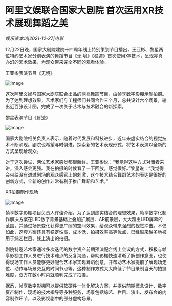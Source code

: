# 阿里文娱联合国家大剧院 首次运用XR技术展现舞蹈之美

*娱乐资本论|2021-12-27|电影*

12月22日晚，国家大剧院建院十四周年线上特别策划节目播出，王亚彬、黎星两位特约艺术家分别表演的舞蹈节目《无·境》《晷迹》首次使用XR技术，呈现亦真亦幻的艺术效果，为观众带来完全不同的观看体验。

王亚彬表演节目《无境》

![Image](http://static.ylzbl.com/uploads/ueditor/php/upload/image/20211227/1640591433310871.png)

这次阿里文娱与国家大剧院联合出品的两档舞蹈节目，由帧享数字影棚承制拍摄。为了达到理想效果，艺术家们与工程师们共同合作三个月，总共设计六个场景，输出近百张设计图，完成了一次关于艺术与技术融合的新探索。

黎星表演节目《晷迹》

![Image](http://static.ylzbl.com/uploads/ueditor/php/upload/image/20211227/1640591454259825.png)

国家大剧院相关负责人表示，随着时代发展和科技进步，近年来虚实结合的视觉技术不断涌现。剧院也希望与时俱进，探索新的艺术表现形式，将艺术表演以全新的方式呈现给观众。

对于这次尝试，两位艺术家感觉都很新鲜。王亚彬说：“我觉得这种方式对舞者来讲，浸入感会更强。我在拍摄的时候看了一下回放，感觉很好。”黎星说：“我觉得会带给没有进过剧场的观众感官上的刺激，这个技术结合舞蹈艺术的表达是很好的创新方式，全新的创作非常有利于推广舞蹈和艺术。”

XR拍摄制作现场

![Image](http://static.ylzbl.com/uploads/ueditor/php/upload/image/20211227/1640591474879479.png)

帧享数字影棚项目负责人许佳介绍，为了达到虚实结合的理想效果，帧享数字化制作解决方案在LED数字背景基础上叠加扩展层、AR前景层，大大超出LED屏幕的范围，并通过场景变化获得更广阔的空间效果，给观众带来强烈的视觉冲击。不仅如此，这套方案还具有稳定性高、成本低、拍摄效率高等优点，已经越来越多地被用于综艺栏目、线上演出的拍摄。

剧院特邀艺术家通过多次迭代的数字资产前期预演配合线上会议的方式，积极与帧享影棚工作人员进行技术难点的反复沟通，帮助影棚快速清晰了解创作意图，也使得现场工作人员能够更好配合艺术家实现舞蹈创意，并帮助艺术家提前了解现场走位、动作与场景交互的时间节点等。这种制作方式大大降低了节目录制当天的拍摄难度，双方在数小时内就顺利完成了拍摄。

据悉，帧享数字影棚可以提供软硬件一体化解决方案，并提供前期概念设计、数字资产制作、现场的技术指导等多种服务，场景包括综艺、栏目、演出、发布会的内容制作环节，以及影视剧中的部分虚构场景。

